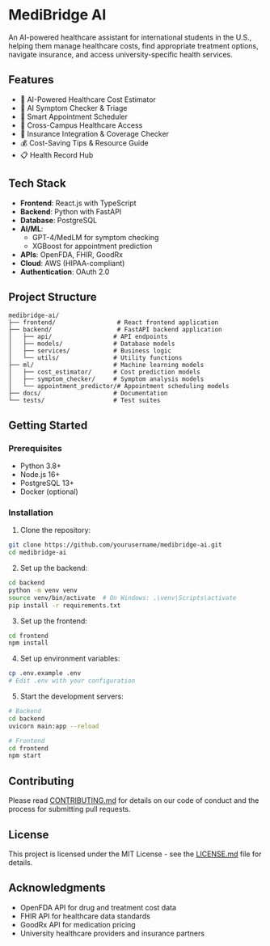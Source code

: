 # MediBridge AI

An AI-powered healthcare assistant for international students in the U.S., helping them manage healthcare costs, find appropriate treatment options, navigate insurance, and access university-specific health services.

## Features

- 🤖 AI-Powered Healthcare Cost Estimator
- 🏥 AI Symptom Checker & Triage
- 📅 Smart Appointment Scheduler
- 🏫 Cross-Campus Healthcare Access
- 🏥 Insurance Integration & Coverage Checker
- 💰 Cost-Saving Tips & Resource Guide
- 📋 Health Record Hub

## Tech Stack

- **Frontend**: React.js with TypeScript
- **Backend**: Python with FastAPI
- **Database**: PostgreSQL
- **AI/ML**: 
  - GPT-4/MedLM for symptom checking
  - XGBoost for appointment prediction
- **APIs**: OpenFDA, FHIR, GoodRx
- **Cloud**: AWS (HIPAA-compliant)
- **Authentication**: OAuth 2.0

## Project Structure

```
medibridge-ai/
├── frontend/                 # React frontend application
├── backend/                  # FastAPI backend application
│   ├── api/                 # API endpoints
│   ├── models/              # Database models
│   ├── services/            # Business logic
│   └── utils/               # Utility functions
├── ml/                      # Machine learning models
│   ├── cost_estimator/      # Cost prediction models
│   ├── symptom_checker/     # Symptom analysis models
│   └── appointment_predictor/# Appointment scheduling models
├── docs/                    # Documentation
└── tests/                   # Test suites
```

## Getting Started

### Prerequisites

- Python 3.8+
- Node.js 16+
- PostgreSQL 13+
- Docker (optional)

### Installation

1. Clone the repository:
```bash
git clone https://github.com/yourusername/medibridge-ai.git
cd medibridge-ai
```

2. Set up the backend:
```bash
cd backend
python -m venv venv
source venv/bin/activate  # On Windows: .\venv\Scripts\activate
pip install -r requirements.txt
```

3. Set up the frontend:
```bash
cd frontend
npm install
```

4. Set up environment variables:
```bash
cp .env.example .env
# Edit .env with your configuration
```

5. Start the development servers:
```bash
# Backend
cd backend
uvicorn main:app --reload

# Frontend
cd frontend
npm start
```

## Contributing

Please read [CONTRIBUTING.md](CONTRIBUTING.md) for details on our code of conduct and the process for submitting pull requests.

## License

This project is licensed under the MIT License - see the [LICENSE.md](LICENSE.md) file for details.

## Acknowledgments

- OpenFDA API for drug and treatment cost data
- FHIR API for healthcare data standards
- GoodRx API for medication pricing
- University healthcare providers and insurance partners 